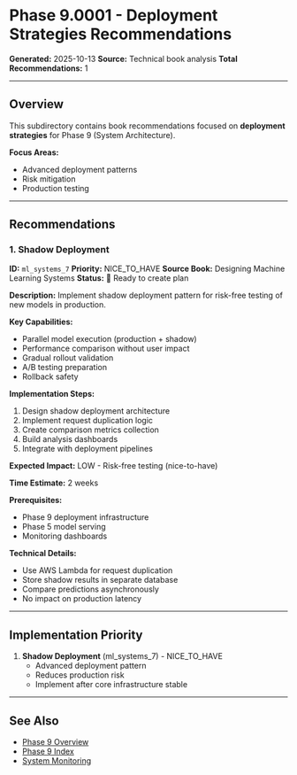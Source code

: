 # Phase 9.0001 - Deployment Strategies Recommendations

**Generated:** 2025-10-13
**Source:** Technical book analysis
**Total Recommendations:** 1

---

## Overview

This subdirectory contains book recommendations focused on **deployment strategies** for Phase 9 (System Architecture).

**Focus Areas:**
- Advanced deployment patterns
- Risk mitigation
- Production testing

---

## Recommendations

### 1. Shadow Deployment

**ID:** `ml_systems_7`
**Priority:** NICE_TO_HAVE
**Source Book:** Designing Machine Learning Systems
**Status:** 📝 Ready to create plan

**Description:**
Implement shadow deployment pattern for risk-free testing of new models in production.

**Key Capabilities:**
- Parallel model execution (production + shadow)
- Performance comparison without user impact
- Gradual rollout validation
- A/B testing preparation
- Rollback safety

**Implementation Steps:**
1. Design shadow deployment architecture
2. Implement request duplication logic
3. Create comparison metrics collection
4. Build analysis dashboards
5. Integrate with deployment pipelines

**Expected Impact:** LOW - Risk-free testing (nice-to-have)

**Time Estimate:** 2 weeks

**Prerequisites:**
- Phase 9 deployment infrastructure
- Phase 5 model serving
- Monitoring dashboards

**Technical Details:**
- Use AWS Lambda for request duplication
- Store shadow results in separate database
- Compare predictions asynchronously
- No impact on production latency

---

## Implementation Priority

1. **Shadow Deployment** (ml_systems_7) - NICE_TO_HAVE
   - Advanced deployment pattern
   - Reduces production risk
   - Implement after core infrastructure stable

---

## See Also

- [Phase 9 Overview](/Users/ryanranft/nba-simulator-aws/docs/phases/phase_9/)
- [Phase 9 Index](../BOOK_RECOMMENDATIONS_INDEX.md)
- [System Monitoring](../9.2_system_monitoring/RECOMMENDATIONS_FROM_BOOKS.md)





